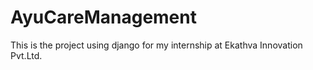 # AyuCareManagement
This is the project using django for my internship at Ekathva Innovation Pvt.Ltd.
